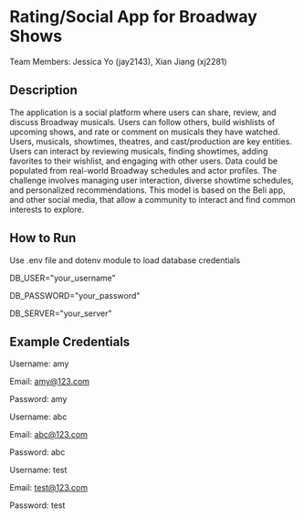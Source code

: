 # Rating/Social App for Broadway Shows

Team Members: Jessica Yo (jay2143), Xian Jiang (xj2281)

## Description
The application is a social platform where users can share, review, and discuss Broadway musicals. Users can follow others, build wishlists of upcoming shows, and rate or comment on musicals they have watched. Users, musicals, showtimes, theatres, and cast/production are key entities. Users can interact by reviewing musicals, finding showtimes, adding favorites to their wishlist, and engaging with other users. Data could be populated from real-world Broadway schedules and actor profiles. The challenge involves managing user interaction, diverse showtime schedules, and personalized recommendations. This model is based on the Beli app, and other social media, that allow a community to interact and find common interests to explore. 


## How to Run
Use .env file and dotenv module to load database credentials

DB_USER="your_username"

DB_PASSWORD="your_password"

DB_SERVER="your_server"


## Example Credentials

Username: amy

Email: amy@123.com

Password: amy


Username: abc

Email: abc@123.com

Password: abc


Username: test

Email: test@123.com

Password: test
